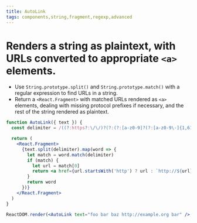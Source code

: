 ```yaml
---
title: AutoLink
tags: components,string,fragment,regexp,advanced
---
```


# Renders a string as plaintext, with URLs converted to appropriate `<a>` elements.

- Use `String.prototype.split()` and `String.prototype.match()` with a regular expression to find URLs in a string.
- Return a `<React.Fragment>` with matched URLs rendered as `<a>` elements, dealing with missing protocol prefixes if necessary, and the rest of the string rendered as plaintext.

```jsx
function AutoLink({ text }) {
  const delimiter = /((?:https?:\/\/)?(?:(?:[a-z0-9]?(?:[a-z0-9\-]{1,61}[a-z0-9])?\.[^\.|\s])+[a-z\.]*[a-z]+|(?:25[0-5]|2[0-4][0-9]|[01]?[0-9][0-9]?)(?:\.(?:25[0-5]|2[0-4][0-9]|[01]?[0-9][0-9]?)){3})(?::\d{1,5})*[a-z0-9.,_\/~#&=;%+?\-\\(\\)]*)/gi

  return (
    <React.Fragment>
      {text.split(delimiter).map(word => {
        let match = word.match(delimiter)
        if (match) {
          let url = match[0]
          return <a href={url.startsWith('http') ? url : `http://${url}`}>{url}</a>
        }
        return word
      })}
    </React.Fragment>
  )
}
```

```jsx
ReactDOM.render(<AutoLink text="foo bar baz http://example.org bar" />, document.getElementById('root'))
```
